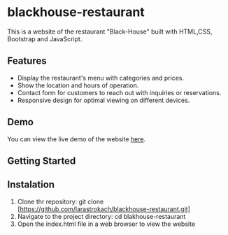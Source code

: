 # blackhouse-restaurant

This is a website of the restaurant "Black-House" built  with HTML,CSS, Bootstrap and JavaScript.

## Features

- Display the restaurant's menu with categories and prices.
- Show the location and hours of operation.
- Contact form for customers to reach out with inquiries or reservations.
- Responsive design for optimal viewing on different devices.

## Demo

You can view the live demo of the website [here](https://example.com/restaurant-website-demo).

## Getting Started


## Instalation
1. Clone thr repository: git clone [https://github.com/larastrokach/blackhouse-restaurant.git]
2. Navigate to the project directory: cd blakhouse-restaurant
3. Open the index.html file in a web browser to view the website
